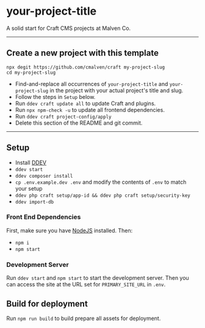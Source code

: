 # your-project-title

A solid start for Craft CMS projects at Malven Co.

---

## Create a new project with this template

```shell
npx degit https://github.com/cmalven/craft my-project-slug
cd my-project-slug
```

- Find-and-replace all occurrences of `your-project-title` and `your-project-slug` in the project with your actual project's title and slug.
- Follow the steps in `Setup` below.
- Run `ddev craft update all` to update Craft and plugins.
- Run `npx npm-check -u` to update all frontend dependencies.
- Run `ddev craft project-config/apply`
- Delete this section of the README and git commit.

---

## Setup
- Install [DDEV](https://ddev.com/get-started/)
- `ddev start`
- `ddev composer install`
- `cp .env.example.dev .env` and modify the contents of `.env` to match your setup
- `ddev php craft setup/app-id && ddev php craft setup/security-key`
- `ddev import-db`

### Front End Dependencies

First, make sure you have [NodeJS](http://nodejs.org) installed. Then:

* `npm i`
* `npm start`

### Development Server

Run `ddev start` and `npm start` to start the development server. Then you can access the site at the URL set for `PRIMARY_SITE_URL` in `.env`.

## Build for deployment

Run `npm run build` to build prepare all assets for deployment.
